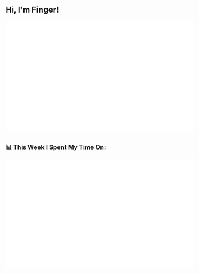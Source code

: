 <h2> Hi, I'm Finger!</h2>

<img align="right" src="https://raw.githubusercontent.com/spianmo/github-stats/master/generated/overview.svg#gh-light-mode-only">

<!-- <img align="right" height="160em" src="https://github-readme-stats-eight-theta.vercel.app/api/top-langs/?username=spianmo&layout=compact&langs_count=8&theme=algolia"/>	 -->
	
```go
package main

type Me struct {
	Name   string
	Job    string
	Code   string
	Skills string
}

func main() {
	me := &Me{
		Name:   "Finger",
		Job:    "Client-side Engineer",
		Code:   "Java, Kotlin, C#, Rust and C++ and Others",
		Skills: "Android, Security, Cross-platform client, NLP, CV, ASR ^o^",
	}
	_ = me
}
```


<h3>📊 This Week I Spent My Time On:</h3>
<img align='right' src="https://raw.githubusercontent.com/spianmo/github-stats/master/generated/languages.svg#gh-light-mode-only">

<!--START_SECTION:waka-->

```txt
Kotlin                         14 hrs 1 min    ██████████████▒░░░░░░░░░░   56.75 %
XML                            6 hrs 11 mins   ██████▒░░░░░░░░░░░░░░░░░░   25.03 %
Java                           1 hr 50 mins    ██░░░░░░░░░░░░░░░░░░░░░░░   07.48 %
Python                         57 mins         █░░░░░░░░░░░░░░░░░░░░░░░░   03.90 %
JSON                           42 mins         ▓░░░░░░░░░░░░░░░░░░░░░░░░   02.84 %
```

<!--END_SECTION:waka-->
